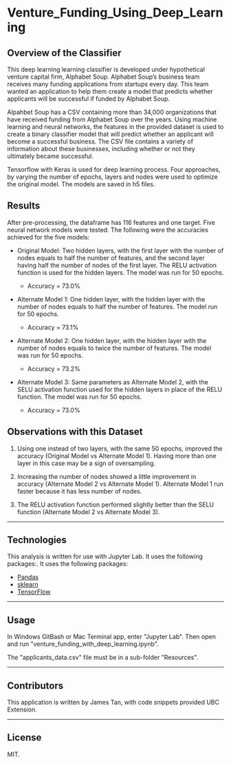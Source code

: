 # Venture_Funding_Using_Deep_Learning

## Overview of the Classifier

This deep learning learning classifier is developed under hypothetical venture capital firm, Alphabet Soup. Alphabet Soup’s business team receives many funding applications from startups every day. This team wanted an application to help them create a model that predicts whether applicants will be successful if funded by Alphabet Soup.

Alpahbet Soup has a CSV containing more than 34,000 organizations that have received funding from Alphabet Soup over the years. Using machine learning and neural networks, the features in the provided dataset is used to create a binary classifier model that will predict whether an applicant will become a successful business. The CSV file contains a variety of information about these businesses, including whether or not they ultimately became successful.

Tensorflow with Keras is used for deep learning process. Four approaches, by varying the number of epochs, layers and nodes were used to optimize the original model. The models are saved in h5 files.


## Results

After pre-processing, the dataframe has 116 features and one target. Five neural network models were tested. The following were the accuracies achieved for the five models:

* Original Model: Two hidden layers, with the first layer with the number of nodes equals to half the number of features, and the second layer having half the number of nodes of the first layer. The RELU activation function is used for the hidden layers. The model was run for 50 epochs.
  * Accuracy = 73.0%

* Alternate Model 1: One hidden layer, with the hidden layer with the number of nodes equals to half the number of features. The model run for 50 epochs.
  * Accuracy = 73.1%

* Alternate Model 2: One hidden layer, with the hidden layer with the number of nodes equals to twice the number of features. The model was run for 50 epochs.
  * Accuracy = 73.2%

* Alternate Model 3: Same parameters as Alternate Model 2, with the SELU activation function used for the hidden layers in place of the RELU function. The model was run for 50 epochs.
  * Accuracy = 73.0%



## Observations with this Dataset

1. Using one instead of two layers, with the same 50 epochs, improved the accuracy (Original Model vs Alternate Model 1). Having more than one layer in this case may be a sign of oversampling.

2. Increasing the number of nodes showed a little improvement in accuracy (Alternate Model 2 vs Alternate Model 1). Alternate Model 1 run faster because it has less number of nodes. 

3. The RELU activation function performed slightly better than the SELU function (Alternate Model 2 vs Alternate Model 3).


---

## Technologies

This analysis is written for use with Jupyter Lab. It uses the following packages:. It uses the following packages:

* [Pandas](https://github.com/pandas-dev/pandas)
* [sklearn](https://scikit-learn.org)
* [TensorFlow](https://www.tensorflow.org)


---

## Usage

In Windows GitBash or Mac Terminal app, enter "Jupyter Lab". Then open and run "venture_funding_with_deep_learning.ipynb".

The "applicants_data.csv" file must be in a sub-folder "Resources".


---

## Contributors

This application is written by James Tan, with code snippets provided UBC Extension.

---

## License

MIT.
